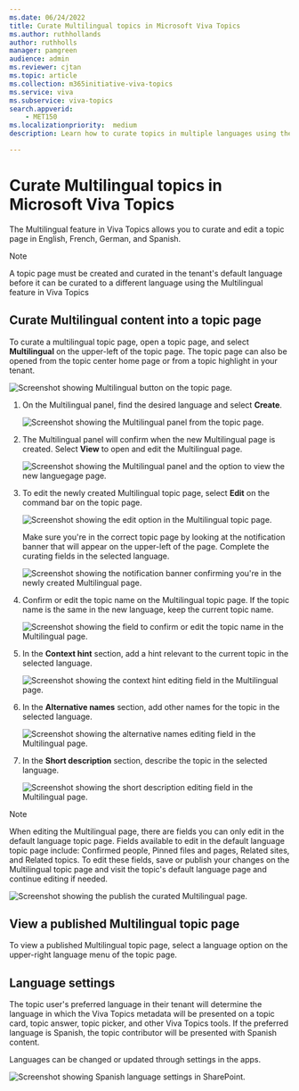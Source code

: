 ```yaml
---
ms.date: 06/24/2022
title: Curate Multilingual topics in Microsoft Viva Topics
ms.author: ruthhollands
author: ruthholls
manager: pamgreen
audience: admin
ms.reviewer: cjtan
ms.topic: article
ms.collection: m365initiative-viva-topics
ms.service: viva 
ms.subservice: viva-topics 
search.appverid:
    - MET150   
ms.localizationpriority:  medium
description: Learn how to curate topics in multiple languages using the Multilingual feature in Microsoft Viva Topics.

---
```


# Curate Multilingual topics in Microsoft Viva Topics

The Multilingual feature in Viva Topics allows you to curate and edit a topic page in English, French, German, and Spanish.

> [!Note] 
> A topic page must be created and curated in the tenant's default language before it can be curated to a different language using the Multilingual feature in Viva Topics 

## Curate Multilingual content into a topic page

To curate a multilingual topic page, open a topic page, and select **Multilingual** on the upper-left of the topic page. The topic page can also be opened from the topic center home page or from a topic highlight in your tenant.

   ![Screenshot showing Multilingual button on the topic page.](../media/knowledge-management/ml-topic-page-initial.png)

1. On the Multilingual panel, find the desired language and select **Create**.

     ![Screenshot showing the Multilingual panel from the topic page.](../media/knowledge-management/ml-panel.png)

2. The Multilingual panel will confirm when the new Multilingual page is created. Select **View** to open and edit the Multilingual page.

     ![Screenshot showing the Multilingual panel and the option to view the new languegage page.](../media/knowledge-management/ml-panel-view-page.png)

3. To edit the newly created Multilingual topic page, select **Edit** on the command bar on the topic page.

     ![Screenshot showing the edit option in the Multilingual topic page.](../media/knowledge-management/ml-edit-page.png)

     Make sure you're in the correct topic page by looking at the notification banner that will appear on the upper-left of the page. Complete the curating fields in the selected language.

     ![Screenshot showing the notification banner confirming you're in the newly created Multilingual page.](../media/knowledge-management/ml-french-topic-page.png)

4. Confirm or edit the topic name on the Multilingual topic page. If the topic name is the same in the new language, keep the current topic name.

     ![Screenshot showing the field to confirm or edit the topic name in the Multilingual page.](../media/knowledge-management/ml-edit-topic-name.png)

5. In the **Context hint** section, add a hint relevant to the current topic in the selected language.

     ![Screenshot showing the context hint editing field in the Multilingual page.](../media/knowledge-management/ml-edit-context-hint.png)

6. In the **Alternative names** section, add other names for the topic in the selected language.

     ![Screenshot showing the alternative names editing field in the Multilingual page.](../media/knowledge-management/ml-edit-alternate-names.png)

7. In the **Short description** section, describe the topic in the selected language.

     ![Screenshot showing the short description editing field in the Multilingual page.](../media/knowledge-management/ml-edit-short-description.png)


> [!Note] 
> When editing the Multilingual page, there are fields you can only edit in the default language topic page. Fields available to edit in the default language topic page include: Confirmed people, Pinned files and pages, Related sites, and Related topics.
   To edit these fields, save or publish your changes on the Multilingual topic page and visit the topic's default language page and continue editing if needed.


![Screenshot showing the publish the curated Multilingual page.](../media/knowledge-management/ml-publish-page.png)

## View a published Multilingual topic page
To view a published Multilingual topic page, select a language option on the upper-right language menu of the topic page.

## Language settings
The topic user's preferred language in their tenant will determine the language in which the Viva Topics metadata will be presented on a topic card, topic answer, topic picker, and other Viva Topics tools. If the preferred language is Spanish, the topic contributor will be presented with Spanish content.

Languages can be changed or updated through settings in the apps.

![Screenshot showing Spanish language settings in SharePoint.](../media/knowledge-management/sp-language-settings.png)

